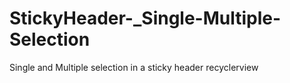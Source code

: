 # StickyHeader-_Single-Multiple-Selection
Single and Multiple selection in a sticky header recyclerview
